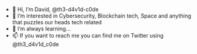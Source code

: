 - 👋 Hi, I’m David, @th3-d4v1d-c0de
- 👀 I’m interested in Cybersecurity, Blockchain tech, Space and anything that puzzles our heads tech related
- 🌱 I’m always learning... 
- 📫 If you want to reach me you can find me on Twitter using @th3_d4v1d_c0de

<!---
th3-d4v1d-c0de/th3-d4v1d-c0de is a ✨ special ✨ repository because its `README.md` (this file) appears on your GitHub profile.
You can click the Preview link to take a look at your changes.
--->
